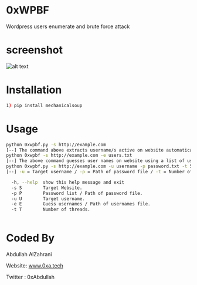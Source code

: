 # 0xWPBF
Wordpress users enumerate and brute force attack
# screenshot
![alt text](https://github.com/0xAbdullah/0xWPBF/blob/master/Screenshot.gif)
# Installation
```bash
1) pip install mechanicalsoup
```
# Usage
```bash
python 0xwpbf.py -s http://example.com
[--] The command above extracts username/s active on website automatically
python 0xwpbf -s http://example.com -e users.txt
[--] The above command guesses user names on website using a list of usernames
python 0xwpbf.py -s http://example.com -u username -p password.txt -t 5
[--] -u = Target username / -p = Path of password file / -t = Number of threads

  -h, --help  show this help message and exit
  -s S        Target Website.
  -p P        Password list / Path of password file.
  -u U        Target username.
  -e E        Guess usernames / Path of usernames file.
  -t T        Number of threads.



```
# Coded By
Abdullah AlZahrani

Website: www.0xa.tech

Twitter : 0xAbdullah
